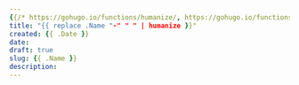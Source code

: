 ```yaml
---
{{/* https://gohugo.io/functions/humanize/, https://gohugo.io/functions/title/ */}}
title: "{{ replace .Name "-" " " | humanize }}"
created: {{ .Date }}
date: 
draft: true
slug: {{ .Name }}
description: 
---
```

